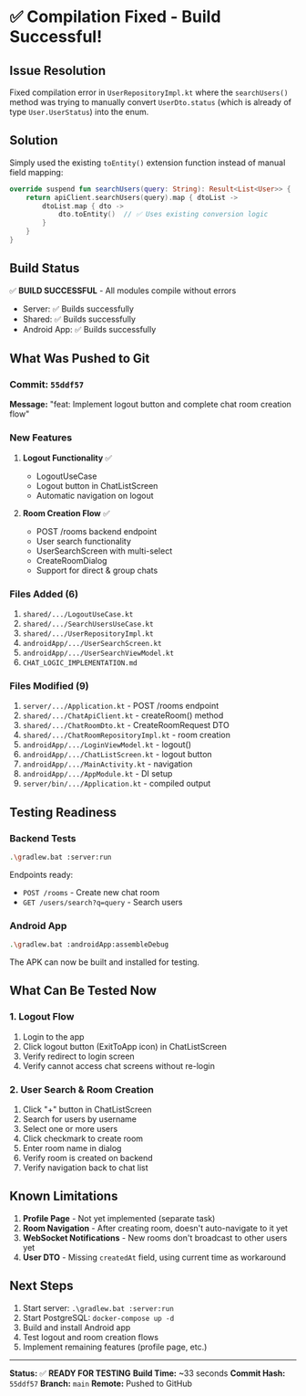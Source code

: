 # ✅ Compilation Fixed - Build Successful!

## Issue Resolution
Fixed compilation error in `UserRepositoryImpl.kt` where the `searchUsers()` method was trying to manually convert `UserDto.status` (which is already of type `User.UserStatus`) into the enum.

## Solution
Simply used the existing `toEntity()` extension function instead of manual field mapping:

```kotlin
override suspend fun searchUsers(query: String): Result<List<User>> {
    return apiClient.searchUsers(query).map { dtoList ->
        dtoList.map { dto ->
            dto.toEntity()  // ✅ Uses existing conversion logic
        }
    }
}
```

## Build Status
✅ **BUILD SUCCESSFUL** - All modules compile without errors
- Server: ✅ Builds successfully
- Shared: ✅ Builds successfully  
- Android App: ✅ Builds successfully

## What Was Pushed to Git

### Commit: `55ddf57`
**Message:** "feat: Implement logout button and complete chat room creation flow"

### New Features
1. **Logout Functionality** ✅
   - LogoutUseCase
   - Logout button in ChatListScreen
   - Automatic navigation on logout
   
2. **Room Creation Flow** ✅
   - POST /rooms backend endpoint
   - User search functionality
   - UserSearchScreen with multi-select
   - CreateRoomDialog
   - Support for direct & group chats

### Files Added (6)
1. `shared/.../LogoutUseCase.kt`
2. `shared/.../SearchUsersUseCase.kt`
3. `shared/.../UserRepositoryImpl.kt`
4. `androidApp/.../UserSearchScreen.kt`
5. `androidApp/.../UserSearchViewModel.kt`
6. `CHAT_LOGIC_IMPLEMENTATION.md`

### Files Modified (9)
1. `server/.../Application.kt` - POST /rooms endpoint
2. `shared/.../ChatApiClient.kt` - createRoom() method
3. `shared/.../ChatRoomDto.kt` - CreateRoomRequest DTO
4. `shared/.../ChatRoomRepositoryImpl.kt` - room creation
5. `androidApp/.../LoginViewModel.kt` - logout()
6. `androidApp/.../ChatListScreen.kt` - logout button
7. `androidApp/.../MainActivity.kt` - navigation
8. `androidApp/.../AppModule.kt` - DI setup
9. `server/bin/.../Application.kt` - compiled output

## Testing Readiness

### Backend Tests
```bash
.\gradlew.bat :server:run
```
Endpoints ready:
- `POST /rooms` - Create new chat room
- `GET /users/search?q=query` - Search users

### Android App
```bash
.\gradlew.bat :androidApp:assembleDebug
```
The APK can now be built and installed for testing.

## What Can Be Tested Now

### 1. Logout Flow
1. Login to the app
2. Click logout button (ExitToApp icon) in ChatListScreen
3. Verify redirect to login screen
4. Verify cannot access chat screens without re-login

### 2. User Search & Room Creation
1. Click "+" button in ChatListScreen
2. Search for users by username
3. Select one or more users
4. Click checkmark to create room
5. Enter room name in dialog
6. Verify room is created on backend
7. Verify navigation back to chat list

## Known Limitations
1. **Profile Page** - Not yet implemented (separate task)
2. **Room Navigation** - After creating room, doesn't auto-navigate to it yet
3. **WebSocket Notifications** - New rooms don't broadcast to other users yet
4. **User DTO** - Missing `createdAt` field, using current time as workaround

## Next Steps
1. Start server: `.\gradlew.bat :server:run`
2. Start PostgreSQL: `docker-compose up -d`
3. Build and install Android app
4. Test logout and room creation flows
5. Implement remaining features (profile page, etc.)

---

**Status:** ✅ **READY FOR TESTING**
**Build Time:** ~33 seconds
**Commit Hash:** `55ddf57`
**Branch:** `main`
**Remote:** Pushed to GitHub
